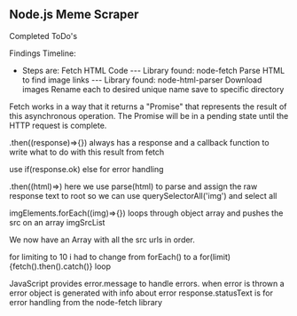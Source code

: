 ## Node.js Meme Scraper

Completed ToDo's

Findings Timeline:

- Steps are:
  Fetch HTML Code --- Library found: node-fetch
  Parse HTML to find image links --- Library found: node-html-parser
  Download images
  Rename each to desired unique name
  save to specific directory

Fetch works in a way that it returns a "Promise" that represents the result of this asynchronous operation. The Promise will be in a pending state until the HTTP request is complete.

.then((response)=>{}) always has a response and a callback function to write what to do with this result from fetch

use if(response.ok) else for error handling

.then((html)=>) here we use parse(html) to parse and assign the raw response text to root so we can use querySelectorAll('img') and select all <img>

imgElements.forEach((img)=>{}) loops through object array and pushes the src on an array imgSrcList

We now have an Array with all the src urls in order.

for limiting to 10 i had to change from forEach() to a for(limit){fetch().then().catch()} loop

JavaScript provides error.message to handle errors. when error is thrown a error object is generated with info about error
response.statusText is for error handling from the node-fetch library

